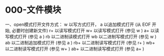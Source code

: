 # 000-文件模块

一、open模式打开文件方式： w 以写方式打开， a 以追加模式打开 \(从 EOF 开始, 必要时创建新文件\) r+ 以读写模式打开 w+ 以读写模式打开 \(参见 w \) a+ 以读写模式打开 \(参见 a \) rb 以二进制读模式打开 wb 以二进制写模式打开 \(参见 w \) ab 以二进制追加模式打开 \(参见 a \) rb+ 以二进制读写模式打开 \(参见 r+ \) wb+ 以二进制读写模式打开 \(参见 w+ \) ab+ 以二进制读写模式打开 \(参见 a+ \)

